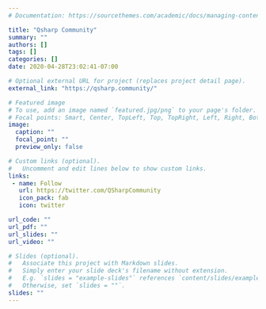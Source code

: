 ```yaml
---
# Documentation: https://sourcethemes.com/academic/docs/managing-content/

title: "Qsharp Community"
summary: ""
authors: []
tags: []
categories: []
date: 2020-04-28T23:02:41-07:00

# Optional external URL for project (replaces project detail page).
external_link: "https://qsharp.community/"

# Featured image
# To use, add an image named `featured.jpg/png` to your page's folder.
# Focal points: Smart, Center, TopLeft, Top, TopRight, Left, Right, BottomLeft, Bottom, BottomRight.
image:
  caption: ""
  focal_point: ""
  preview_only: false

# Custom links (optional).
#   Uncomment and edit lines below to show custom links.
links:
 - name: Follow
   url: https://twitter.com/QSharpCommunity
   icon_pack: fab
   icon: twitter

url_code: ""
url_pdf: ""
url_slides: ""
url_video: ""

# Slides (optional).
#   Associate this project with Markdown slides.
#   Simply enter your slide deck's filename without extension.
#   E.g. `slides = "example-slides"` references `content/slides/example-slides.md`.
#   Otherwise, set `slides = ""`.
slides: ""
---
```

